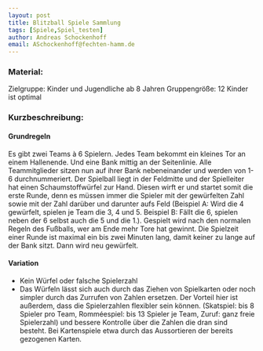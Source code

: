 ```yaml
---
layout: post
title: Blitzball Spiele Sammlung 
tags: [Spiele,Spiel_testen]
author: Andreas Schockenhoff 
email: ASchockenhoff@fechten-hamm.de
---
```

### Material:
Zielgruppe: Kinder und Jugendliche ab 8 Jahren
Gruppengröße: 12 Kinder ist optimal

### Kurzbeschreibung:
#### Grundregeln

Es gibt zwei Teams à 6 Spielern. Jedes Team bekommt ein kleines Tor an einem Hallenende. 
Und eine Bank mittig an der Seitenlinie. Alle Teammitglieder sitzen nun auf ihrer Bank nebeneinander 
und werden von 1-6 durchnummeriert. 
Der Spielball liegt in der Feldmitte und der Spielleiter hat einen Schaumstoffwürfel zur Hand. 
Diesen wirft er und startet somit die erste Runde, denn es müssen immer die Spieler mit der gewürfelten Zahl 
sowie mit der Zahl darüber und darunter aufs Feld 
(Beispiel A: Wird die 4 gewürfelt, spielen je Team die 3, 4 und 5. Beispiel B: Fällt die 6, spielen neben der 6 selbst 
auch die 5 und die 1.). 
Gespielt wird nach den normalen Regeln des Fußballs, wer am Ende mehr Tore hat gewinnt. 
Die Spielzeit einer Runde ist maximal ein bis zwei Minuten lang, damit keiner zu lange auf der Bank sitzt. 
Dann wird neu gewürfelt.

#### Variation
* Kein Würfel oder falsche Spielerzahl
* Das Würfeln lässt sich auch durch das Ziehen von Spielkarten oder noch simpler durch das Zurrufen von Zahlen ersetzen. 
Der Vorteil hier ist außerdem, dass die Spielerzahlen flexibler sein können. 
(Skatspiel: bis 8 Spieler pro Team, Romméespiel: bis 13 Spieler je Team, Zuruf: ganz freie Spielerzahl) 
und bessere Kontrolle über die Zahlen die dran sind besteht. Bei Kartenspiele etwa durch das Aussortieren der bereits gezogenen Karten.